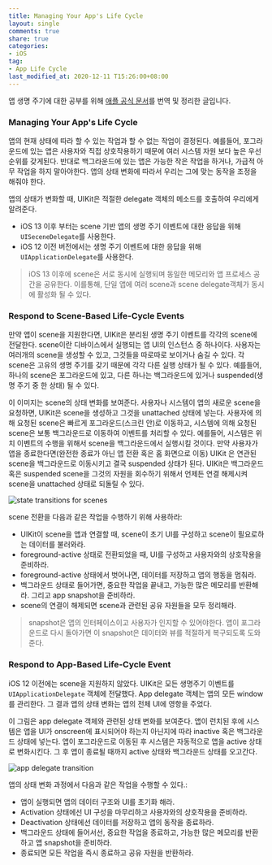 ```yaml
---
title: Managing Your App's Life Cycle
layout: single
comments: true
share: true
categories: 
- iOS
tag:
- App Life Cycle
last_modified_at: 2020-12-11 T15:26:00+08:00
---
```


앱 생명 주기에 대한 공부를 위해 [애플 공식 문서](https://developer.apple.com/documentation/uikit/app_and_environment/managing_your_app_s_life_cycle)를 번역 및 정리한 글입니다.

### Managing Your App's Life Cycle

앱의 현재 상태에 따라 할 수 있는 작업과 할 수 없는 작업이 결정된다. 예를들어, 포그라운드에 있는 앱은 사용자와 직접 상호작용하기 때문에 여러 시스템 자원 보다 높은 우선순위를 갖게된다. 반대로 백그라운드에 있는 앱은 가능한 작은 작업을 하거나, 가급적 아무 작업을 하지 말아야한다. 앱의 상태 변화에 따라서 우리는 그에 맞는 동작을 조정을 해줘야 한다.

앱의 상태가 변화할 때, UIKit은 적절한 delegate 객체의 메소드를 호출하여 우리에게 알려준다.

- iOS 13 이후 부터는 scene 기반 앱의 생명 주기 이벤트에 대한 응답을 위해 `UISeceneDelegate`를 사용한다.
- iOS 12 이전 버전에서는 생명 주기 이벤트에 대한 응답을 위해 `UIApplicationDelegate`를 사용한다.

> iOS 13 이후에 scene은 서로 동시에 실행되며 동일한 메모리와 앱 프로세스 공간을 공유한다. 이를통해, 단일 앱에 여러 scene과 scene delegate객체가 동시에 활성화 될 수 있다.


### Respond to Scene-Based Life-Cycle Events

만약 앱이 scene을 지원한다면, UIKit은 분리된 생명 주기 이벤트를 각각의 scene에 전달한다. scene이란 디바이스에서 실행되는 앱 UI의 인스턴스 중 하나이다. 사용자는 여러개의 scene을 생성할 수 있고, 그것들을 따로따로 보이거나 숨길 수 있다. 각 scene은 고유의 생명 주기를 갖기 때문에 각각 다른 실행 상태가 될 수 있다. 예를들어, 하나의 scene은 포그라운드에 있고, 다른 하나는 백그라운드에 있거나 suspended(생명 주기 중 한 상태) 될 수 있다.

이 이미지는 scene의 상태 변화를 보여준다. 사용자나 시스템이 앱의 새로운 scene을 요청하면, UIKit은 scene을 생성하고 그것을 unattached 상태에 넣는다. 사용자에 의해 요청된 scene은 빠르게 포그라운드(스크린 안)로 이동하고, 시스템에 의해 요청된 scene은 보통 백그라운드로 이동하여 이벤트를 처리할 수 있다. 예를들어, 시스템은 위치 이벤트의 수행을 위해서 scene을 백그라운드에서 실행시킬 것이다. 만약 사용자가 앱을 종료한다면(완전한 종료가 아닌 앱 전환 혹은 홈 화면으로 이동) UIKit 은 연관된 scene을 백그라운드로 이동시키고 결국 suspended 상태가 된다. UIKit은 백그라운드 혹은 suspended scene을 그것의 자원을 회수하기 위해서 언제든 연결 해제시켜 scene을 unattached 상태로 되돌릴 수 있다.

![state transitions for scenes](https://user-images.githubusercontent.com/48352065/95951382-48a6a800-0e31-11eb-8c3c-d226e6ba3053.png)

scene 전환을 다음과 같은 작업을 수행하기 위해 사용하라:

- UIKit이 scene을 앱과 연결할 때, scene이 초기 UI를 구성하고 scene이 필요로하는 데이터를 불러와라.
- foreground-active 상태로 전환되었을 때, UI를 구성하고 사용자와의 상호작용을 준비하라.
- foreground-active 상태에서 벗어나면, 데이터를 저장하고 앱의 행동을 멈춰라.
- 백그라운드 상태로 들어가면, 중요한 작업을 끝내고, 가능한 많은 메모리를 반환해라. 그리고 app snapshot을 준비하라.
- scene의 연결이 해제되면 scene과 관련된 공유 자원들을 모두 정리해라.

> snapshot은 앱의 인터페이스이고 사용자가 인지할 수 있어야한다. 앱이 포그라운드로 다시 돌아가면 이 snapshot은 데이터와 뷰를 적절하게 복구되도록 도와준다.


### Respond to App-Based Life-Cycle Event

iOS 12 이전에는 scene을 지원하지 않았다. UIKit은 모든 생명주기 이벤트를 `UIApplicationDelegate` 객체에 전달했다. App delegate 객체는 앱의 모든 window를 관리한다. 그 결과 앱의 상태 변화는 앱의 전체 UI에 영항을 주었다.

이 그림은 app delegate 객체와 관련된 상태 변화를 보여준다. 앱이 런치된 후에 시스템은 앱을 UI가 onscreen에 표시되어야 하는지 아닌지에 따라 inactive 혹은 백그라운드 상태에 넣는다. 앱이 포그라운드로 이동된 후 시스템은 자동적으로 앱을 active 상태로 변화시킨다. 그 후 앱이 종료될 때까지 active 상태와 백그라운드 상태를 오고간다.

![app delegate transition](https://user-images.githubusercontent.com/48352065/95951376-46444e00-0e31-11eb-9de7-6249bff3a6c7.png)

앱의 상태 변화 과정에서 다음과 같은 작업을 수행할 수 있다.:

- 앱이 실행되면 앱의 데이터 구조와 UI를 초기화 해라.
- Activation 상태에선 UI 구성을 마무리하고 사용자와의 상호작용을 준비하라.
- Deactivation 상태에선 데이터를 저장하고 앱의 동작을 종료하라.
- 백그라운드 상태에 들어서선, 중요한 작업을 종료하고, 가능한 많은 메모리를 반환하고 앱 snapshot을 준비하라.
- 종료되면 모든 작업을 즉시 종료하고 공유 자원을 반환하라.
